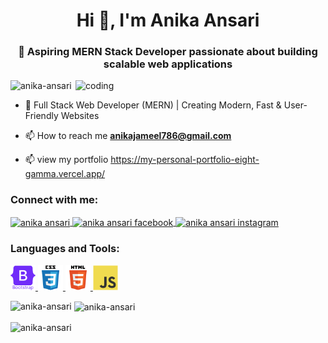 <h1 align="center">Hi 👋, I'm Anika Ansari</h1>
<h3 align="center">🚀 Aspiring MERN Stack Developer passionate about building scalable web applications</h3>

<img align ="right"  alt ="coding" width = "400"  src ="https://res.cloudinary.com/practicaldev/image/fetch/s--O0u1bNHs--/c_limit%2Cf_auto%2Cfl_progressive%2Cq_66%2Cw_880/https://miro.medium.com/max/1400/0*PXf5ge7QCN9Ga_CL.gif">


<p align="left"> <img src="https://komarev.com/ghpvc/?username=anika-ansari&label=Profile%20views&color=0e75b6&style=flat" alt="anika-ansari" /> </p>

- 🔭 Full Stack Web Developer (MERN) | Creating Modern, Fast & User-Friendly Websites

- 📫 How to reach me **anikajameel786@gmail.com**
 - 📫 view my portfolio https://my-personal-portfolio-eight-gamma.vercel.app/

<h3 align="left">Connect with me:</h3>
<p align="left">
  <!-- LinkedIn -->
  <a href="https://www.linkedin.com/in/anika-ansari-202560313/" target="blank">
    <img align="center" src="https://raw.githubusercontent.com/rahuldkjain/github-profile-readme-generator/master/src/images/icons/Social/linked-in-alt.svg" alt="anika ansari" height="30" width="40" />
  </a>

  <!-- Facebook -->
  <a href="https://www.facebook.com/yourusername" target="blank">
    <img align="center" src="https://raw.githubusercontent.com/rahuldkjain/github-profile-readme-generator/master/src/images/icons/Social/facebook.svg" alt="anika ansari facebook" height="30" width="40" />
  </a>

  <!-- Instagram -->
  <a href="https://www.instagram.com/anikaansari35/" target="blank">
    <img align="center" src="https://raw.githubusercontent.com/rahuldkjain/github-profile-readme-generator/master/src/images/icons/Social/instagram.svg" alt="anika ansari instagram" height="30" width="40" />
  </a>
</p>

<h3 align="left">Languages and Tools:</h3>
<p align="left"> <a href="https://getbootstrap.com" target="_blank" rel="noreferrer"> <img src="https://raw.githubusercontent.com/devicons/devicon/master/icons/bootstrap/bootstrap-plain-wordmark.svg" alt="bootstrap" width="40" height="40"/> </a> <a href="https://www.w3schools.com/css/" target="_blank" rel="noreferrer"> <img src="https://raw.githubusercontent.com/devicons/devicon/master/icons/css3/css3-original-wordmark.svg" alt="css3" width="40" height="40"/> </a> <a href="https://www.w3.org/html/" target="_blank" rel="noreferrer"> <img src="https://raw.githubusercontent.com/devicons/devicon/master/icons/html5/html5-original-wordmark.svg" alt="html5" width="40" height="40"/> </a> <a href="https://developer.mozilla.org/en-US/docs/Web/JavaScript" target="_blank" rel="noreferrer"> <img src="https://raw.githubusercontent.com/devicons/devicon/master/icons/javascript/javascript-original.svg" alt="javascript" width="40" height="40"/> </a> </p>

<p><img align="left" src="https://github-readme-stats.vercel.app/api/top-langs?username=anika-ansari&show_icons=true&locale=en&layout=compact" alt="anika-ansari" /></p>

<p>&nbsp;<img align="center" src="https://github-readme-stats.vercel.app/api?username=anika-ansari&show_icons=true&locale=en" alt="anika-ansari" /></p>

<p><img align="center" src="https://github-readme-streak-stats.herokuapp.com/?user=anika-ansari&" alt="anika-ansari" /></p>
